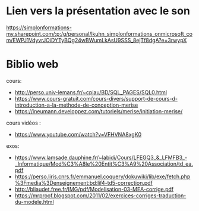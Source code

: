 # Lien vers la présentation avec le son
https://simplonformations-my.sharepoint.com/:p:/g/personal/lkuhn_simplonformations_onmicrosoft_com/EWPJ1VdyvrJOiDYTyBQg24wBWumLkAsU9SSS_8ejTf8dgA?e=3rwypX

# Biblio web
cours:
* http://perso.univ-lemans.fr/~cpiau/BD/SQL_PAGES/SQL0.html
* https://www.cours-gratuit.com/cours-divers/support-de-cours-d-introduction-a-la-methode-de-conception-merise
* https://ineumann.developpez.com/tutoriels/merise/initiation-merise/

cours vidéos :
* https://www.youtube.com/watch?v=VFHVNA8xgK0

exos:
* https://www.lamsade.dauphine.fr/~labidi/Cours/LFEGQ3_&_LFMFB3_-_Informatique/Mod%C3%A8le%20Entit%C3%A9%20Association/td_ea.pdf
* https://perso.liris.cnrs.fr/emmanuel.coquery/dokuwiki/lib/exe/fetch.php%3Fmedia%3Denseignement:bd:lif4-td5-correction.pdf
* http://bliaudet.free.fr/IMG/pdf/Modelisation-03-MEA-corrige.pdf
* https://mrproof.blogspot.com/2011/02/exercices-corriges-traduction-du-modele.html
